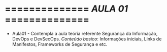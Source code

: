 # ============== *AULA 01* ==============

* Aula01 - Contempla a aula teória referente Segurança da Informação, DevOps e DevSecOps.
           _Conteúdo basico_: Informações iniciais, Links de Manifestos, Frameworks de Segurança e etc.
